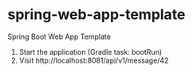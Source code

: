 # spring-web-app-template
Spring Boot Web App Template

1. Start the application (Gradle task: bootRun)
2. Visit http://localhost:8081/api/v1/message/42